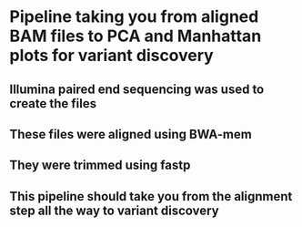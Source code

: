 # Pipeline taking you from aligned BAM files to PCA and Manhattan plots for variant discovery

## Illumina paired end sequencing was used to create the files

## These files were aligned using BWA-mem

## They were trimmed using fastp 

## This pipeline should take you from the alignment step all the way to variant discovery 
